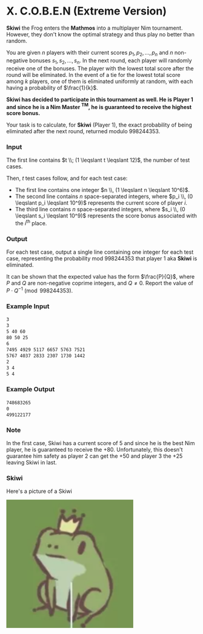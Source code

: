 # X. C.O.B.E.N (Extreme Version)

**Skiwi** the Frog enters the **Mathmos** into a multiplayer Nim tournament. However, they don't know the optimal strategy and thus play no better than random.

You are given $n$ players with their current scores $p_1, p_2, \ldots, p_n$ and $n$ non-negative bonuses $s_1, s_2, \ldots, s_n$. In the next round, each player will randomly receive one of the bonuses. The player with the lowest total score after the round will be eliminated. In the event of a tie for the lowest total score among $k$ players, one of them is eliminated uniformly at random, with each having a probability of $\frac{1}{k}$.

**Skiwi has decided to participate in this tournament as well. He is Player 1 and since he is a Nim Master $^{\text{TM}}$, he is guaranteed to receive the highest score bonus.**

Your task is to calculate, for **Skiwi** (Player 1), the exact probability of being eliminated after the next round, returned modulo $998244353$.

### Input
The first line contains $t \\; (1 \leqslant t \leqslant 12)$, the number of test cases.

Then, $t$ test cases follow, and for each test case:

- The first line contains one integer $n \\, (1 \leqslant n \leqslant 10^6)$.
- The second line contains $n$ space-separated integers, where $p_i \\, (0 \leqslant p_i \leqslant 10^9)$ represents the current score of player $i$.
- The third line contains $n$ space-separated integers, where $s_i \\, (0 \leqslant s_i \leqslant 10^9)$ represents the score bonus associated with the $i^{\text{th}}$ place.


### Output
For each test case, output a single line containing one integer for each test case, representing the probability $\text{mod } 998244353$ that player $1$ aka **Skiwi** is eliminated.

It can be shown that the expected value has the form $\frac{P}{Q}$, where $P$ and $Q$ are non-negative coprime integers, and $Q \neq 0$. Report the value of $P \cdot Q^{-1} \pmod{998244353}$.

### Example Input
```
3
3
5 40 60
80 50 25
6
7495 4929 5117 6657 5763 7521
5767 4037 2833 2307 1730 1442
2
3 4
5 4
```

### Example Output
```
748683265
0
499122177
```

### Note
In the first case, Skiwi has a current score of $5$ and since he is the best Nim player, he is guaranteed to receive the $+80$. Unfortunately, this doesn't guarantee him safety as player 2 can get the $+50$ and player 3 the $+25$ leaving Skiwi in last.

### Skiwi
Here's a picture of a Skiwi

![Skiwi](assets/skiwi.png)

